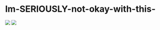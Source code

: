 # Im-SERIOUSLY-not-okay-with-this-
 ![](file:///C:/Users/13612/Downloads/blinkiesCafe-sL.gif)
 ![](file:///C:/Users/13612/Downloads/blinkiesCafe-og.gif)
